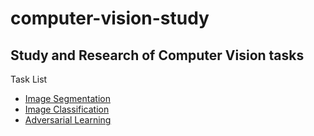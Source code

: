 # computer-vision-study
## Study and Research of Computer Vision tasks

Task List
- <a href="./tasks/segmentation.md">Image Segmentation</a>
- <a href="./tasks/classification.md">Image Classification</a>
- <a href="./tasks/adverarial.md">Adversarial Learning</a>
